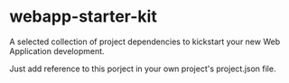 # webapp-starter-kit
A selected collection of project dependencies to kickstart your new Web Application development.

Just add reference to this porject in your own project's project.json file.

